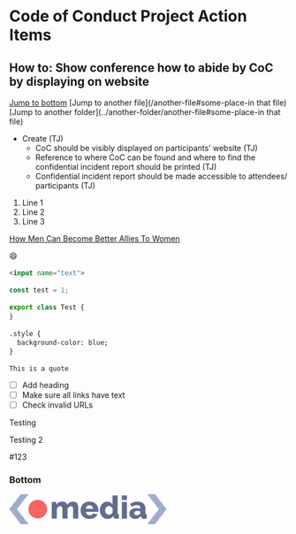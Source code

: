 # Code of Conduct Project Action Items

## How to: Show conference how to abide by CoC by displaying on website 

[Jump to bottom](./README.md#bottom)
[Jump to another file](/another-file#some-place-in that file)
[Jump to another folder](../another-folder/another-file#some-place-in that file)

- Create (TJ)
  - CoC should be visibly displayed on participants’ website (TJ)
  - Reference to where CoC can be found and where to find the confidential incident report should be printed (TJ)
  - Confidential incident report should be made accessible to attendees/ participants (TJ)
  
1. Line 1
1. Line 2
1. Line 3

[How Men Can Become Better Allies To Women](https://hbr.org/2018/10/how-men-can-become-better-allies-to-women)

:smile:

```html
<input name="text">
```

```js
const test = 1;
```

```typescript
export class Test {
}
```

```
.style {
  background-color: blue;
}
```

`This is a quote`

- [ ] Add heading
- [ ] Make sure all links have text
- [ ] Check invalid URLs

Testing

Testing 2

#123

### Bottom

![](./thisdot.svg)



